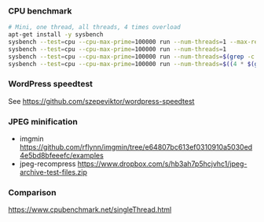 ### CPU benchmark

```bash
# Mini, one thread, all threads, 4 times overload
apt-get install -y sysbench
sysbench --test=cpu --cpu-max-prime=100000 run --num-threads=1 --max-requests=100
sysbench --test=cpu --cpu-max-prime=100000 run --num-threads=1
sysbench --test=cpu --cpu-max-prime=100000 run --num-threads=$(grep -c "^processor" /proc/cpuinfo)
sysbench --test=cpu --cpu-max-prime=100000 run --num-threads=$((4 * $(grep -c "^processor" /proc/cpuinfo)))
```

### WordPress speedtest

See https://github.com/szepeviktor/wordpress-speedtest

### JPEG minification

- imgmin https://github.com/rflynn/imgmin/tree/e64807bc613ef0310910a5030ed4e5bd8bfeeefc/examples
- jpeg-recompress https://www.dropbox.com/s/hb3ah7p5hcjvhc1/jpeg-archive-test-files.zip

### Comparison

https://www.cpubenchmark.net/singleThread.html
